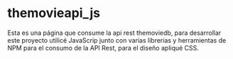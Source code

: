 # themovieapi_js
Esta es una página que consume la api rest themoviedb, para desarrollar este proyecto utilicé JavaScrip junto con varias librerias y herramientas de NPM para el consumo de la API Rest, para el diseño apliqué CSS.
